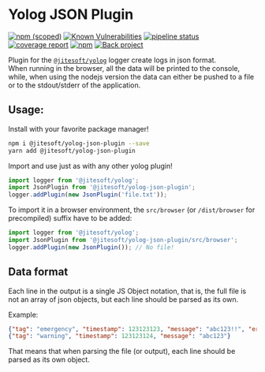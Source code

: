 # Yolog JSON Plugin

[![npm (scoped)](https://img.shields.io/npm/v/@jitesoft/yolog-json-plugin)](https://www.npmjs.com/package/@jitesoft/yolog-json-plugin)
[![Known Vulnerabilities](https://dev.snyk.io/test/npm/@jitesoft/yolog-json-plugin/badge.svg)](https://dev.snyk.io/test/npm/@jitesoft/yolog-json-plugin)
[![pipeline status](https://gitlab.com/jitesoft/open-source/javascript/yolog-plugins/json/badges/master/pipeline.svg)](https://gitlab.com/jitesoft/open-source/javascript/yolog-plugins/json/commits/master)
[![coverage report](https://gitlab.com/jitesoft/open-source/javascript/yolog-plugins/json/badges/master/coverage.svg)](https://gitlab.com/jitesoft/open-source/javascript/yolog-plugins/json/commits/master)
[![npm](https://img.shields.io/npm/dt/@jitesoft/yolog-json-plugin)](https://www.npmjs.com/package/@jitesoft/yolog-json-plugin)
[![Back project](https://img.shields.io/badge/Open%20Collective-Tip%20the%20devs!-blue.svg)](https://opencollective.com/jitesoft-open-source)

Plugin for the [`@jitesoft/yolog`](https://www.npmjs.com/package/@jitesoft/yolog) logger create logs in json format.  
When running in the browser, all the data will be printed to the console, while, when using the nodejs version
the data can either be pushed to a file or to the stdout/stderr of the application.

## Usage:

Install with your favorite package manager!

```bash
npm i @jitesoft/yolog-json-plugin --save
yarn add @jitesoft/yolog-json-plugin
```

Import and use just as with any other yolog plugin!

```js
import logger from '@jitesoft/yolog';
import JsonPlugin from '@jitesoft/yolog-json-plugin';
logger.addPlugin(new JsonPlugin('file.txt'));
```

To import it in a browser environment, the `src/browser` (or `/dist/browser` for precompiled) suffix have to be added:

```js
import logger from '@jitesoft/yolog';
import JsonPlugin from '@jitesoft/yolog-json-plugin/src/browser';
logger.addPlugin(new JsonPlugin()); // No file!
```

## Data format

Each line in the output is a single JS Object notation, that is, the full file is not an array of json objects, but each
line should be parsed as its own.  

Example: 

```json
{"tag": "emergency", "timestamp": 123123123, "message": "abc123!!", "error":  { "message": "error message!", "stack": [ "callstack here." ] }}
{"tag": "warning", "timestamp": 123123124, "message": "abc123"}
```

That means that when parsing the file (or output), each line should be parsed as its own object.
